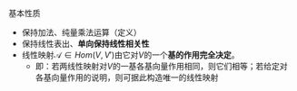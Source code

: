 基本性质
- 保持加法、纯量乘法运算（定义）
- 保持线性表出、**单向保持线性相关性**
- 线性映射$\mathcal{A}\in Hom(V,V')$由它对$V$的一个**基的作用完全决定**。
	- 即：若两线性映射对$V$的一基各基向量作用相同，则它们相等；若给定对各基向量作用的说明，则可据此构造唯一的线性映射